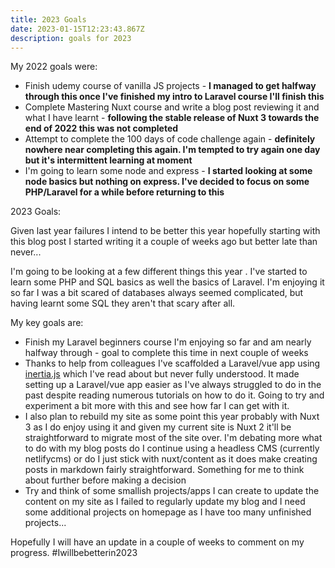 ```yaml
---
title: 2023 Goals
date: 2023-01-15T12:23:43.867Z
description: goals for 2023
---
```

M﻿y 2022 goals were:

* Finish udemy course of vanilla JS projects - **I managed to get halfway through this once I've finished my intro to Laravel course I'll finish this**
* Complete Mastering Nuxt course and write a blog post reviewing it and what I have learnt - **following the stable release of Nuxt 3 towards the end of 2022 this was not completed**
* Attempt to complete the 100 days of code challenge again - **definitely nowhere near completing this again. I'm tempted to try again one day but it's intermittent learning at moment**
* I'm going to learn some node and express - **I started looking at some node basics but nothing on express. I've decided to focus on some PHP/Laravel for a while before returning to this**

2﻿023 Goals:

Given last year failures I intend to be better this year hopefully starting with this blog post I started writing it a couple of weeks ago but better late than never...

I'm going to be looking at a few different things this year . I've started to learn some PHP and SQL basics as well the basics of Laravel. I'm enjoying it so far I was a bit scared of databases always seemed complicated, but having learnt some SQL they aren't that scary after all.

My key goals are:

* Finish my Laravel beginners course I'm enjoying so far and am nearly halfway through - goal to complete this time in next couple of weeks
* Thanks to help from colleagues I've scaffolded a Laravel/vue app using [inertia.js](https://inertiajs.com/) which I've read about but never fully understood. It made setting up a Laravel/vue app easier as I've always struggled to do in the past despite reading numerous tutorials on how to do it. Going to try and experiment a bit more with this and see how far I can get with it.
* I﻿ also plan to rebuild my site as some point this year probably with Nuxt 3 as I do enjoy using it and given my current site is Nuxt 2 it'll be straightforward to migrate most of the site over. I'm debating more what to do with my blog posts do I continue using a headless CMS (currently netlifycms) or do I just stick with nuxt/content as it does make creating posts in markdown fairly straightforward. Something for me to think about further before making a decision
* Try and think of some smallish projects/apps I can create to update the content on my site as I failed to regularly update my blog and I need some additional projects on homepage as I have too many unfinished projects...

Hopefully I will have an update in a couple of weeks to comment on my progress. #Iwillbebetterin2023